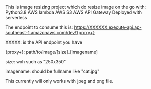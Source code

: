 This is image resizing project which do resize image on the go with:
Python3.8
AWS lambda 
AWS S3
AWS API Gateway
Deployed with serverless 

The endpoint to consume this is: https://XXXXXX.execute-api.ap-southeast-1.amazonaws.com/dev/{proxy+}

XXXXX: is the API endpoint you have

{proxy+}: path/to/image/[size]_[imagename]

size: wxh such as "250x350" 

imagename: should be fullname like "cat.jpg"

This currently will only works with jpeg and png file.